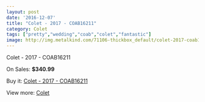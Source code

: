 ```yaml
---
layout: post
date: '2016-12-07'
title: "Colet - 2017 - COAB16211"
category: Colet
tags: ["pretty","wedding","coab","colet","fantastic"]
image: http://img.metalkind.com/71106-thickbox_default/colet-2017-coab16211.jpg
---
```

Colet - 2017 - COAB16211

On Sales: **$340.99**
<a href="https://www.metalkind.com/en/colet/17741-colet-2017-coab16211.html"><amp-img layout="responsive" width="600" height="600" src="//img.metalkind.com/71106-thickbox_default/colet-2017-coab16211.jpg" alt="Colet - 2017 - COAB16211 0" /></a>
<a href="https://www.metalkind.com/en/colet/17741-colet-2017-coab16211.html"><amp-img layout="responsive" width="600" height="600" src="//img.metalkind.com/71108-thickbox_default/colet-2017-coab16211.jpg" alt="Colet - 2017 - COAB16211 1" /></a>
<a href="https://www.metalkind.com/en/colet/17741-colet-2017-coab16211.html"><amp-img layout="responsive" width="600" height="600" src="//img.metalkind.com/71111-thickbox_default/colet-2017-coab16211.jpg" alt="Colet - 2017 - COAB16211 2" /></a>

Buy it: [Colet - 2017 - COAB16211](https://www.metalkind.com/en/colet/17741-colet-2017-coab16211.html "Colet - 2017 - COAB16211")

View more: [Colet](https://www.metalkind.com/en/131-colet "Colet")